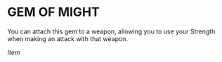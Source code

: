 ﻿---
tags:
  - Item
name: 'GEM OF MIGHT'
description: 'You can attach this gem to a weapon, allowing you to use your Strength when making an attack with that weapon.'
---

# GEM OF MIGHT

You can attach this gem to a weapon, allowing you to use your Strength when making an attack with that weapon.

*Item*
